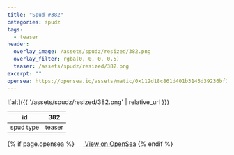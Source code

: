 ```yaml
---
title: "Spud #382"
categories: spudz
tags:
  - teaser
header:
  overlay_image: /assets/spudz/resized/382.png
  overlay_filter: rgba(0, 0, 0, 0.5)
  teaser: /assets/spudz/resized/382.png
excerpt: ""
opensea: https://opensea.io/assets/matic/0x112d18c861d401b3145d39236bf149f01e18beed/382
---
```

![alt]({{ '/assets/spudz/resized/382.png' | relative_url }})

| id | 382 |
|-|-|
| spud type | teaser |

{% if page.opensea %}
<a href="{{page.opensea}}" class="btn btn--info" onclick="window.open(this.href, '_blank'); return false;"><img src="/assets/images/opensea.svg" width="16px"><span>  View on OpenSea</span></a>
{% endif %}
